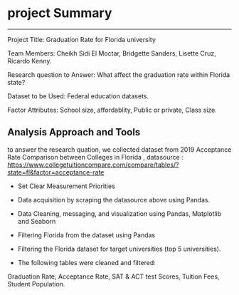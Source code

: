 # project Summary
----------------------------------------------------
Project Title:
	Graduation Rate for Florida university
 
Team Members:
	Cheikh Sidi El Moctar, 
	Bridgette Sanders, 
	Lisette Cruz, 
	Ricardo Kenny.

Research question to Answer:
	What affect the graduation rate within Florida state?
 
Dataset to be Used:
	Federal education datasets.

Factor Attributes:
	School size, 
	affordablity, 
	Public or private, 
	Class size.


## Analysis Approach and Tools

to answer the research quation, we collected dataset from 2019 Acceptance Rate Comparison between Colleges in Florida ,
datasource : https://www.collegetuitioncompare.com/compare/tables/?state=fl&factor=acceptance-rate

- Set Clear Measurement Priorities
- Data acquisition by scraping the datasource above using Pandas.
- Data Cleaning, messaging, and visualization using Pandas, Matplotlib and Seaborn

- Filtering Florida from the dataset using Pandas
- Filtering the Florida dataset for target universities (top 5 universities).
- The following tables were cleaned and filtered:

Graduation Rate, 
Acceptance Rate, 
SAT & ACT test Scores, 
Tuition Fees, 
Student Population.




